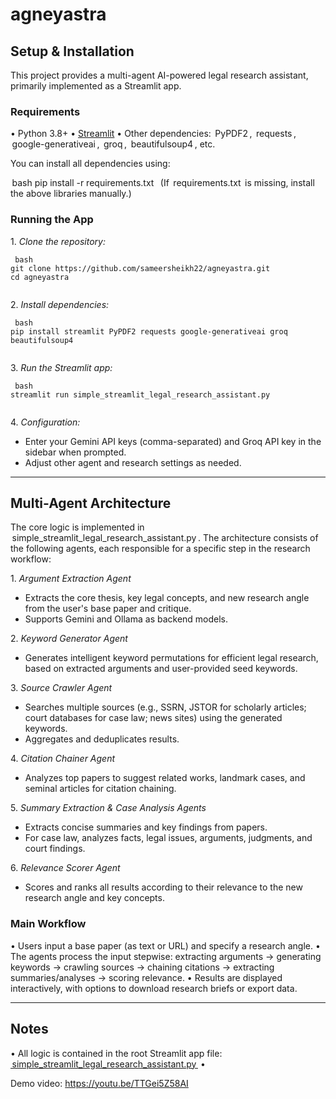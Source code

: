 # agneyastra

## Setup & Installation

This project provides a multi-agent AI-powered legal research assistant, primarily implemented as a Streamlit app.

### Requirements

•⁠  ⁠Python 3.8+
•⁠  ⁠[Streamlit](https://streamlit.io/)
•⁠  ⁠Other dependencies: ⁠ PyPDF2 ⁠, ⁠ requests ⁠, ⁠ google-generativeai ⁠, ⁠ groq ⁠, ⁠ beautifulsoup4 ⁠, etc.

You can install all dependencies using:

⁠ bash
pip install -r requirements.txt
 ⁠
(If ⁠ requirements.txt ⁠ is missing, install the above libraries manually.)

### Running the App

1.⁠ ⁠*Clone the repository:*

    ⁠ bash
    git clone https://github.com/sameersheikh22/agneyastra.git
    cd agneyastra
     ⁠

2.⁠ ⁠*Install dependencies:*

    ⁠ bash
    pip install streamlit PyPDF2 requests google-generativeai groq beautifulsoup4
     ⁠

3.⁠ ⁠*Run the Streamlit app:*

    ⁠ bash
    streamlit run simple_streamlit_legal_research_assistant.py
     ⁠

4.⁠ ⁠*Configuration:*
   - Enter your Gemini API keys (comma-separated) and Groq API key in the sidebar when prompted.
   - Adjust other agent and research settings as needed.

---

## Multi-Agent Architecture

The core logic is implemented in ⁠ simple_streamlit_legal_research_assistant.py ⁠. The architecture consists of the following agents, each responsible for a specific step in the research workflow:

1.⁠ ⁠*Argument Extraction Agent*
   - Extracts the core thesis, key legal concepts, and new research angle from the user's base paper and critique.
   - Supports Gemini and Ollama as backend models.

2.⁠ ⁠*Keyword Generator Agent*
   - Generates intelligent keyword permutations for efficient legal research, based on extracted arguments and user-provided seed keywords.

3.⁠ ⁠*Source Crawler Agent*
   - Searches multiple sources (e.g., SSRN, JSTOR for scholarly articles; court databases for case law; news sites) using the generated keywords.
   - Aggregates and deduplicates results.

4.⁠ ⁠*Citation Chainer Agent*
   - Analyzes top papers to suggest related works, landmark cases, and seminal articles for citation chaining.

5.⁠ ⁠*Summary Extraction & Case Analysis Agents*
   - Extracts concise summaries and key findings from papers.
   - For case law, analyzes facts, legal issues, arguments, judgments, and court findings.

6.⁠ ⁠*Relevance Scorer Agent*
   - Scores and ranks all results according to their relevance to the new research angle and key concepts.

### Main Workflow

•⁠  ⁠Users input a base paper (as text or URL) and specify a research angle.
•⁠  ⁠The agents process the input stepwise: extracting arguments → generating keywords → crawling sources → chaining citations → extracting summaries/analyses → scoring relevance.
•⁠  ⁠Results are displayed interactively, with options to download research briefs or export data.

---

## Notes

•⁠  ⁠All logic is contained in the root Streamlit app file: [⁠ simple_streamlit_legal_research_assistant.py ⁠](simple_streamlit_legal_research_assistant.py)
•⁠


Demo video: https://youtu.be/TTGei5Z58AI